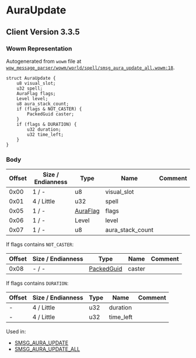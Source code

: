 # AuraUpdate

## Client Version 3.3.5

### Wowm Representation

Autogenerated from `wowm` file at [`wow_message_parser/wowm/world/spell/smsg_aura_update_all.wowm:18`](https://github.com/gtker/wow_messages/tree/main/wow_message_parser/wowm/world/spell/smsg_aura_update_all.wowm#L18).
```rust,ignore
struct AuraUpdate {
    u8 visual_slot;
    u32 spell;
    AuraFlag flags;
    Level level;
    u8 aura_stack_count;
    if (flags & NOT_CASTER) {
        PackedGuid caster;
    }
    if (flags & DURATION) {
        u32 duration;
        u32 time_left;
    }
}
```
### Body

| Offset | Size / Endianness | Type | Name | Comment |
| ------ | ----------------- | ---- | ---- | ------- |
| 0x00 | 1 / - | u8 | visual_slot |  |
| 0x01 | 4 / Little | u32 | spell |  |
| 0x05 | 1 / - | [AuraFlag](auraflag.md) | flags |  |
| 0x06 | 1 / - | Level | level |  |
| 0x07 | 1 / - | u8 | aura_stack_count |  |

If flags contains `NOT_CASTER`:

| Offset | Size / Endianness | Type | Name | Comment |
| ------ | ----------------- | ---- | ---- | ------- |
| 0x08 | - / - | [PackedGuid](../types/packed-guid.md) | caster |  |

If flags contains `DURATION`:

| Offset | Size / Endianness | Type | Name | Comment |
| ------ | ----------------- | ---- | ---- | ------- |
| - | 4 / Little | u32 | duration |  |
| - | 4 / Little | u32 | time_left |  |


Used in:
* [SMSG_AURA_UPDATE](smsg_aura_update.md)
* [SMSG_AURA_UPDATE_ALL](smsg_aura_update_all.md)


